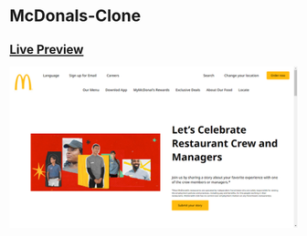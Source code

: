 # McDonals-Clone

[Live Preview](https://andricksilva.github.io/McDonals-Clone/)
---
<img src="Screenshots/image.png">
